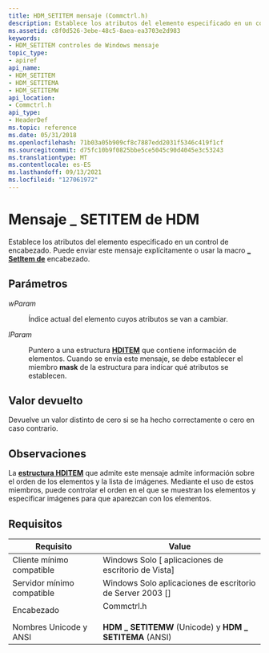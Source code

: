 ```yaml
---
title: HDM_SETITEM mensaje (Commctrl.h)
description: Establece los atributos del elemento especificado en un control de encabezado. Puede enviar este mensaje explícitamente o usar la \_ macro SetItem de encabezado.
ms.assetid: c8f0d526-3ebe-48c5-8aea-ea3703e2d983
keywords:
- HDM_SETITEM controles de Windows mensaje
topic_type:
- apiref
api_name:
- HDM_SETITEM
- HDM_SETITEMA
- HDM_SETITEMW
api_location:
- Commctrl.h
api_type:
- HeaderDef
ms.topic: reference
ms.date: 05/31/2018
ms.openlocfilehash: 71b03a05b909cf8c7887edd2031f5346c419f1cf
ms.sourcegitcommit: d75fc10b9f0825bbe5ce5045c90d4045e3c53243
ms.translationtype: MT
ms.contentlocale: es-ES
ms.lasthandoff: 09/13/2021
ms.locfileid: "127061972"
---
```

# <a name="hdm_setitem-message"></a>Mensaje \_ SETITEM de HDM

Establece los atributos del elemento especificado en un control de encabezado. Puede enviar este mensaje explícitamente o usar la macro [**\_ SetItem de**](/windows/desktop/api/Commctrl/nf-commctrl-header_setitem) encabezado.

## <a name="parameters"></a>Parámetros

<dl> <dt>

*wParam* 
</dt> <dd>

Índice actual del elemento cuyos atributos se van a cambiar.

</dd> <dt>

*lParam* 
</dt> <dd>

Puntero a una estructura [**HDITEM**](/windows/win32/api/commctrl/ns-commctrl-hditema) que contiene información de elementos. Cuando se envía este mensaje, se debe establecer el miembro **mask** de la estructura para indicar qué atributos se establecen.

</dd> </dl>

## <a name="return-value"></a>Valor devuelto

Devuelve un valor distinto de cero si se ha hecho correctamente o cero en caso contrario.

## <a name="remarks"></a>Observaciones

La [**estructura HDITEM**](/windows/win32/api/commctrl/ns-commctrl-hditema) que admite este mensaje admite información sobre el orden de los elementos y la lista de imágenes. Mediante el uso de estos miembros, puede controlar el orden en el que se muestran los elementos y especificar imágenes para que aparezcan con los elementos.

## <a name="requirements"></a>Requisitos



| Requisito | Value |
|-------------------------------------|---------------------------------------------------------------------------------------|
| Cliente mínimo compatible<br/> | Windows Solo \[ aplicaciones de escritorio de Vista\]<br/>                                        |
| Servidor mínimo compatible<br/> | Windows Solo aplicaciones de escritorio de Server 2003 \[\]<br/>                                  |
| Encabezado<br/>                   | <dl> <dt>Commctrl.h</dt> </dl> |
| Nombres Unicode y ANSI<br/>   | **HDM \_ SETITEMW** (Unicode) y **HDM \_ SETITEMA** (ANSI)<br/>                   |



 

 





